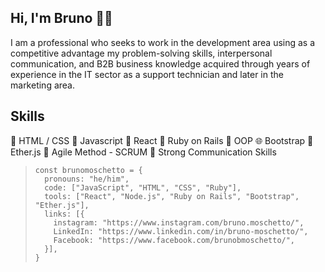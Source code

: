 ## Hi, I'm Bruno 👋🏽

I am a professional who seeks to work in the development area using as a competitive advantage my problem-solving skills, interpersonal communication, and B2B business knowledge acquired through years of experience in the IT sector as a support technician and later in the marketing area.

## Skills

🔧 HTML / CSS  🔧 Javascript  🔧 React  🔧 Ruby on Rails  🔧 OOP  🌐 Bootstrap  💎 Ether.js  👥 Agile Method - SCRUM  📢 Strong Communication Skills&#x20;

> ```
> const brunomoschetto = {
>   pronouns: "he/him",
>   code: ["JavaScript", "HTML", "CSS", "Ruby"],
>   tools: ["React", "Node.js", "Ruby on Rails", "Bootstrap", "Ether.js"],
>   links: [{
>     instagram: "https://www.instagram.com/bruno.moschetto/",
>     LinkedIn: "https://www.linkedin.com/in/bruno-moschetto/",
>     Facebook: "https://www.facebook.com/brunobmoschetto/",
>   }],
> }
> ```
